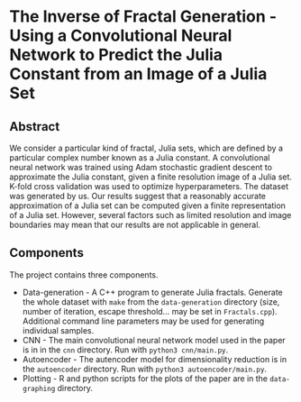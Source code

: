 # The Inverse of Fractal Generation - Using a Convolutional Neural Network to Predict the Julia Constant from an Image of a Julia Set

## Abstract

We consider a particular kind of fractal, Julia sets, which are defined by a particular complex number known as a Julia constant. A convolutional neural network was trained using Adam stochastic gradient descent to approximate the Julia constant, given a finite resolution image of a Julia set. K-fold cross validation was used to optimize hyperparameters. The dataset was generated by us. Our results suggest that a reasonably accurate approximation of a Julia set can be computed given a finite representation of a Julia set. However, several factors such as limited resolution and image boundaries may mean that our results are not applicable in general.

## Components

The project contains three components.
- Data-generation - A C++ program to generate Julia fractals. Generate the whole dataset with `make` from the `data-generation` directory (size, number of iteration, escape threshold... may be set in `Fractals.cpp`). Additional command line parameters may be used for generating individual samples.
- CNN - The main convolutional neural network model used in the paper is in in the `cnn` directory. Run with `python3 cnn/main.py`.
- Autoencoder - The autencoder model for dimensionality reduction is in the `autoencoder` directory. Run with `python3 autoencoder/main.py`. 
- Plotting - R and python scripts for the plots of the paper are in the `data-graphing` directory.